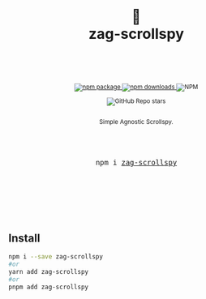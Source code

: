 <div align="center">

  <h1>
    <br/>
    📜
    <br />
    zag-scrollspy
    <br />
    <br />
  </h1>
  <sup>
    <br />
    <br />
    <a href="https://www.npmjs.com/package/zag-scrollspy?style=for-the-badge">
       <img src="https://img.shields.io/npm/v/zag-scrollspy.svg?style=for-the-badge" alt="npm package" />
    </a>
    <a href="https://www.npmjs.com/package/zag-scrollspy?style=for-the-badge">
      <img src="https://img.shields.io/npm/dw/zag-scrollspy.svg?style=for-the-badge" alt="npm  downloads" />
    </a>
<a>
    <img alt="NPM" src="https://img.shields.io/npm/l/zag-scrollspy?style=for-the-badge">
</a>

<a><img alt="GitHub Repo stars" src="https://img.shields.io/github/stars/anubra266/zag-scrollspy?logo=github&style=for-the-badge">

</a>
    <br />
   Simple Agnostic Scrollspy.
    
  </sup>
  <br />
  <br />
  <br />
  <br />
  <pre>npm i <a href="https://www.npmjs.com/package/zag-scrollspy">zag-scrollspy</a></pre>
  <br />
  <br />
  <br />
  <br />
  <br />
</div>

## Install

```bash
npm i --save zag-scrollspy
#or
yarn add zag-scrollspy
#or
pnpm add zag-scrollspy
```

